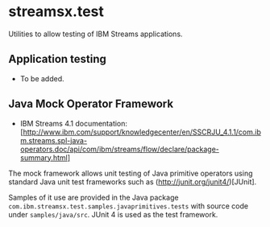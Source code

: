 # streamsx.test

Utilities to allow testing of IBM Streams applications.

## Application testing

* To be added.

## Java Mock Operator Framework

 * IBM Streams 4.1 documentation: [http://www.ibm.com/support/knowledgecenter/en/SSCRJU_4.1.1/com.ibm.streams.spl-java-operators.doc/api/com/ibm/streams/flow/declare/package-summary.html]

The mock framework allows unit testing of Java primitive operators using standard Java unit test frameworks such as (http://junit.org/junit4/)[JUnit].

Samples of it use are provided in the Java package `com.ibm.streamsx.test.samples.javaprimitives.tests` with source code under `samples/java/src`. JUnit 4 is used as the test framework.

 
